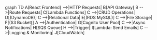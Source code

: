graph TD
    A[React Frontend] -->|HTTP Requests| B[API Gateway]
    B -->|Route Requests| C[Lambda Functions]
    C -->|CRUD Operations| D[(DynamoDB)]
    C -->|Relational Data| E[(RDS MySQL)]
    C -->|File Storage| F[(S3 Bucket)]
    A -->|Authentication| G[Cognito User Pool]
    C -->|Async Notifications| H[SQS Queue]
    H -->|Trigger| I[Lambda: Send Emails]
    C -->|Logging & Monitoring| J[CloudWatch]
